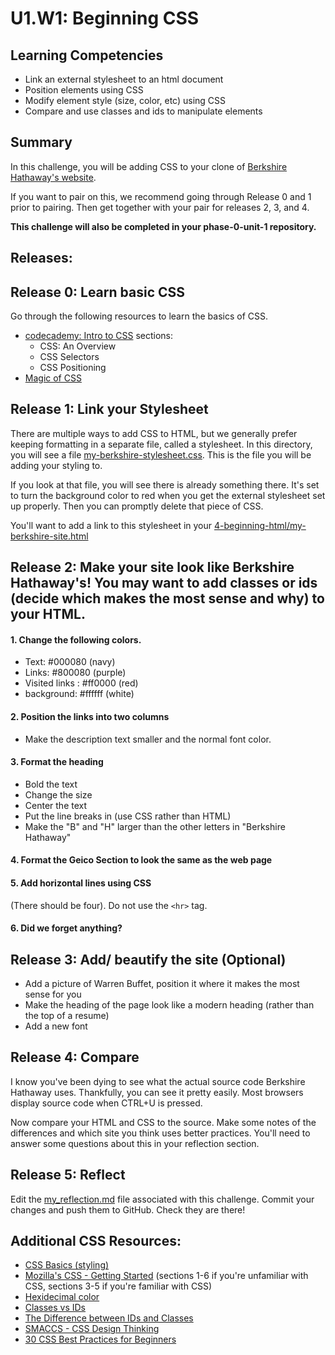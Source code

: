 # U1.W1: Beginning CSS

## Learning Competencies
- Link an external stylesheet to an html document
- Position elements using CSS
- Modify element style (size, color, etc) using CSS
- Compare and use classes and ids to manipulate elements

## Summary
In this challenge, you will be adding CSS to your clone of [Berkshire Hathaway's website](http://www.berkshirehathaway.com/). 

If you want to pair on this, we recommend going through Release 0 and 1 prior to pairing. Then get together with your pair for releases 2, 3, and 4.

**This challenge will also be completed in your phase-0-unit-1 repository.**

## Releases:

## Release 0: Learn basic CSS

Go through the following resources to learn the basics of CSS. 
- [codecademy: Intro to CSS](http://www.codecademy.com/en/tracks/web) sections:
    - CSS: An Overview
    - CSS Selectors
    - CSS Positioning
- [Magic of CSS](http://adamschwartz.co/magic-of-css/)    

## Release 1: Link your Stylesheet

There are multiple ways to add CSS to HTML, but we generally prefer keeping formatting in a separate file, called a stylesheet. In this directory, you will see a file [my-berkshire-stylesheet.css](my-berkshire-stylesheet.css). This is the file you will be adding your styling to. 

If you look at that file, you will see there is already something there. It's set to turn the background color to red when you get the external stylesheet set up properly. Then you can promptly delete that piece of CSS. 

You'll want to add a link to this stylesheet in your [4-beginning-html/my-berkshire-site.html](../4-beginning-html/my-berkshire-site.html)

## Release 2: Make your site look like Berkshire Hathaway's! You may want to add classes or ids (decide which makes the most sense and why) to your HTML.  

#### 1. Change the following colors.
  - Text:  #000080 (navy)
  - Links: #800080 (purple)
  - Visited links : #ff0000 (red)
  - background: #ffffff (white)

#### 2. Position the links into two columns
  - Make the description text smaller and the normal font color. 

#### 3. Format the heading
  - Bold the text
  - Change the size
  - Center the text
  - Put the line breaks in (use CSS rather than HTML)
  - Make the "B" and "H" larger than the other letters in "Berkshire Hathaway"

#### 4. Format the Geico Section to look the same as the web page

#### 5. Add horizontal lines using CSS
(There should be four). Do not use the `<hr>` tag. 

#### 6. Did we forget anything? 


## Release 3: Add/ beautify the site (Optional)
  - Add a picture of Warren Buffet, position it where it makes the most sense for you
  - Make the heading of the page look like a modern heading (rather than the top of a resume)
  - Add a new font 

## Release 4: Compare
I know you've been dying to see what the actual source code Berkshire Hathaway uses. Thankfully, you can see it pretty easily. Most browsers display source code when CTRL+U is pressed.  

Now compare your HTML and CSS to the source. Make some notes of the differences and which site you think uses better practices. You'll need to answer some questions about this in your reflection section.


## Release 5: Reflect 
Edit the [my_reflection.md](my_reflection.md) file associated with this challenge. Commit your changes and push them to GitHub. Check they are there!

## Additional CSS Resources:

* [CSS Basics (styling) ](http://www.cssbasics.com/introduction-to-css/)
* [Mozilla's CSS - Getting Started](https://developer.mozilla.org/en-US/docs/Web/Guide/CSS/Getting_started) (sections 1-6 if you're unfamiliar with CSS, sections 3-5 if you're familiar with CSS)
* [Hexidecimal color](http://skillcrush.com/2012/05/07/hexadecimal/)
* [Classes vs IDs](http://skillcrush.com/2013/01/28/understanding-css-classes-vs-ids/)
* [The Difference between IDs and Classes](http://css-tricks.com/the-difference-between-id-and-class/)
* [SMACCS - CSS Design Thinking](https://smacss.com/book/categorizing)
* [30 CSS Best Practices for Beginners](http://code.tutsplus.com/tutorials/30-css-best-practices-for-beginners--net-6741)